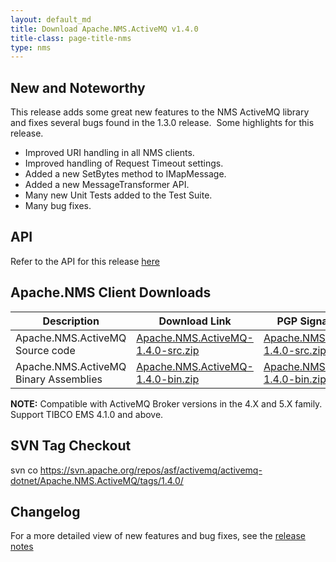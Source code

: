 ```yaml
---
layout: default_md
title: Download Apache.NMS.ActiveMQ v1.4.0 
title-class: page-title-nms
type: nms
---
```


New and Noteworthy
------------------

This release adds some great new features to the NMS ActiveMQ library and fixes several bugs found in the 1.3.0 release.  Some highlights for this release.

*   Improved URI handling in all NMS clients.
*   Improved handling of Request Timeout settings.
*   Added a new SetBytes method to IMapMessage.
*   Added a new MessageTransformer API.
*   Many new Unit Tests added to the Test Suite.
*   Many bug fixes.

API
---

Refer to the API for this release [here](../../../nms-api)

Apache.NMS Client Downloads
---------------------------

Description|Download Link|PGP Signature File|Version
---|---|---|---
Apache.NMS.ActiveMQ Source code|[Apache.NMS.ActiveMQ-1.4.0-src.zip](https://archive.apache.org/dist/activemq/apache-nms/1.4.0/Apache.NMS.ActiveMQ-1.4.0-src.zip)|[Apache.NMS.ActiveMQ-1.4.0-src.zip.asc](https://archive.apache.org/dist/activemq/apache-nms/1.4.0/Apache.NMS.ActiveMQ-1.4.0-src.zip.asc)|1.4.0.2098
Apache.NMS.ActiveMQ Binary Assemblies|[Apache.NMS.ActiveMQ-1.4.0-bin.zip](https://archive.apache.org/dist/activemq/apache-nms/1.4.0/Apache.NMS.ActiveMQ-1.4.0-bin.zip)|[Apache.NMS.ActiveMQ-1.4.0-bin.zip.asc](https://archive.apache.org/dist/activemq/apache-nms/1.4.0/Apache.NMS.ActiveMQ-1.4.0-bin.zip.asc)|1.4.0.2098

  

**NOTE:** Compatible with ActiveMQ Broker versions in the 4.X and 5.X family. Support TIBCO EMS 4.1.0 and above.

SVN Tag Checkout
----------------

svn co https://svn.apache.org/repos/asf/activemq/activemq-dotnet/Apache.NMS.ActiveMQ/tags/1.4.0/

Changelog
---------

For a more detailed view of new features and bug fixes, see the [release notes](https://issues.apache.org/activemq/secure/ReleaseNote.jspa?projectId=11010&styleName=Html&version=12188)


